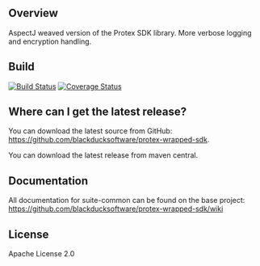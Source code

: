 ## Overview ##
AspectJ weaved version of the Protex SDK library.  More verbose logging and encryption handling. 

## Build ##

[![Build Status](https://travis-ci.org/blackducksoftware/protex-wrapped-sdk.svg?branch=master)](https://travis-ci.org/blackducksoftware/protex-wrapped-sdk)
[![Coverage Status](https://coveralls.io/repos/github/blackducksoftware/protex-wrapped-sdk/badge.svg?branch=master)](https://coveralls.io/github/blackducksoftware/protex-wrapped-sdk?branch=master)

## Where can I get the latest release? ##
You can download the latest source from GitHub: https://github.com/blackducksoftware/protex-wrapped-sdk. 

You can download the latest release from maven central.

## Documentation ##
All documentation for suite-common can be found on the base project:  https://github.com/blackducksoftware/protex-wrapped-sdk/wiki

## License ##
Apache License 2.0
